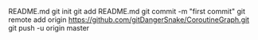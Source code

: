  README.md
 git init
 git add README.md
 git commit -m "first commit"
 git remote add origin https://github.com/gitDangerSnake/CoroutineGraph.git
 git push -u origin master
